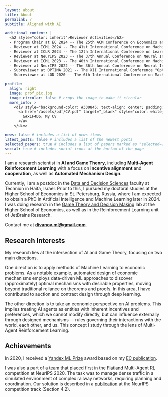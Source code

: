 ```yaml
---
layout: about
title: About
permalink: /
subtitle: Aligned with AI

additional_content: |
  <h2 style="color: inherit">Reviewer Activities</h2>
  - Program Chair at EC 2024 -- The 25th ACM Conference on Economics and Computation
  - Reviewer at ICML 2024 -- The 41st International Conference on Machine Learning
  - Reviewer at ICLR 2024 -- The 12th International Conference on Learning Representations
  - Reviewer at NeurIPS 2023 -- The 37th Annual Conference on Neural Information Processing Systems
  - Reviewer at ICML 2023 -- The 40th International Conference on Machine Learning
  - Reviewer at NeurIPS 2022 -- The 36th Annual Conference on Neural Information Processing Systems
  - Subreviewer at OPTIMA 2021 -- The XII International Conference "Optimization and Applications"
  - Subreviewer at LOD 2020 -- The 6th International Conference on Machine Learning, Optimization, and Data Science

profile:
  align: right
  image: prof_pic.jpg
  image_circular: false # crops the image to make it circular
  more_info: >
    <div style="background-color: #330845; text-align: center; padding: 5px; margin: 5pt 0;">
      <a href="/assets/pdf/CV.pdf" target="_blank" style="color: white; font-size: 20px; text-decoration: none;">
        &#x1F4D6; My CV
      </a>
    </div>

news: false # includes a list of news items
latest_posts: false # includes a list of the newest posts
selected_papers: true # includes a list of papers marked as "selected={true}"
social: true # includes social icons at the bottom of the page
---
```


I am a research scientist in **AI and Game Theory**, including **Multi-Agent Reinforcement Learning** 
with a focus on **incentive alignment** and **cooperation**, as well as **Automated Mechanism Design**.

Currently, I am a postdoc in the 
<a href="https://dds.technion.ac.il/" target="_blank" rel="noopener noreferrer">Data and Decision Sciences</a>
faculty at Technion in Haifa, Israel.
Prior to this, I pursued my doctoral studies at the Higher School of Economics in St. Petersburg, Russia, 
where I am expected to obtain a PhD in Artificial Intelligence and Machine Learning later in 2024. 
I was doing research in the
<a href="https://game.hse.ru/en/" target="_blank" rel="noopener noreferrer">Game Theory and Decision Making</a>
lab at the Higher School of Economics, as well as in the Reinforcement Learning unit of JetBrains Research.

Contact me at **divanov.ml@gmail.com**.


<h2 style="color: inherit">Research Interests</h2>

My research lies at the intersection of AI and Game Theory, focusing on two main directions.

One direction is to apply methods of Machine Learning to economic problems.
As a notable example, automated design of economic mechanisms 
employs data-driven ML approaches to discover 
(approximately) optimal mechanisms with desirable properties, 
moving beyond traditional reliance on theorems and proofs.
In this area, I have contributed to auction and contract design through deep learning.

The other direction is to take an economic perspective on AI problems.
This implies treating AI agents as entities with inherent incentives and preferences,
which we cannot modify directly, but can influence externally through designed mechanisms -- 
rules governing their interactions with the world, each other, and us.
This concept I study through the lens of Multi-Agent Reinforcement Learning.


<h2 style="color: inherit">Achievements</h2>

In 2020, I received a 
<a href="https://yandex.com/scholarships/" target="_blank" rel="noopener noreferrer">Yandex ML Prize</a>
award based on my
<a href="https://dl.acm.org/doi/abs/10.1145/3328526.3329642" target="_blank" rel="noopener noreferrer">EC publication</a>.

I was also a part of a
<a href="https://discourse.aicrowd.com/t/neurips-2020-flatland-winners/4010" target="_blank" rel="noopener noreferrer">team</a>
that placed first in the 
<a href="https://www.aicrowd.com/challenges/flatland" target="_blank" rel="noopener noreferrer">Flatland</a>
Multi-Agent RL competition at NeurIPS 2020.
The task was to manage dense traffic in a simulated environment of complex railway networks, 
requiring planning and coordination. Our solution is described in a 
<a href="https://proceedings.mlr.press/v133/laurent21a/laurent21a.pdf" target="_blank" rel="noopener noreferrer">publication</a>
at the NeurIPS competition track (Section 4.2).
